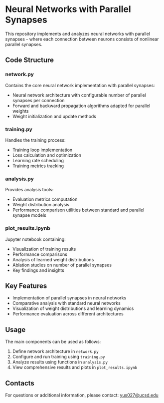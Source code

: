 # Neural Networks with Parallel Synapses

This repository implements and analyzes neural networks with parallel synapses - where each connection between neurons consists of nonlinear parallel synapses.

## Code Structure

### network.py
Contains the core neural network implementation with parallel synapses:
- Neural network architecture with configurable number of parallel synapses per connection
- Forward and backward propagation algorithms adapted for parallel weights
- Weight initialization and update methods

### training.py 
Handles the training process:
- Training loop implementation
- Loss calculation and optimization
- Learning rate scheduling
- Training metrics tracking

### analysis.py
Provides analysis tools:
- Evaluation metrics computation
- Weight distribution analysis
- Performance comparison utilities between standard and parallel synapse models

### plot_results.ipynb
Jupyter notebook containing:
- Visualization of training results
- Performance comparisons
- Analysis of learned weight distributions
- Ablation studies on number of parallel synapses
- Key findings and insights

## Key Features

- Implementation of parallel synapses in neural networks
- Comparative analysis with standard neural networks
- Visualization of weight distributions and learning dynamics
- Performance evaluation across different architectures

## Usage

The main components can be used as follows:

1. Define network architecture in `network.py`
2. Configure and run training using `training.py`
3. Analyze results using functions in `analysis.py`
4. View comprehensive results and plots in `plot_results.ipynb`

## Contacts

For questions or additional information, please contact: yus027@ucsd.edu
